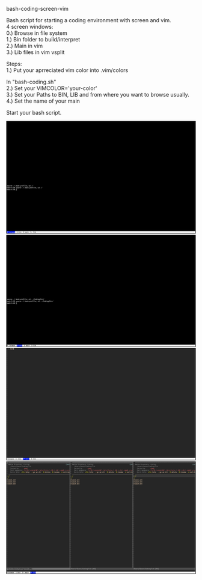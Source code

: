 bash-coding-screen-vim

Bash script for starting a coding environment with screen and vim. \
4 screen windows: \
0.) Browse in file system \
1.) Bin folder to build/interpret \
2.) Main in vim \
3.) Lib files in vim vsplit 

Steps: \
1.) Put your aprreciated vim color into .vim/colors 

In "bash-coding.sh" \
2.) Set your VIMCOLOR='your-color' \
3.) Set your Paths to BIN, LIB and from where you want to browse usually. \
4.) Set the name of your main 

Start your bash script. 

![Browse](./Pictures/browse.png)
![Bin](./Pictures/bin.png)
![Main](./Pictures/main.png)
![Lib](./Pictures/lib.png)
